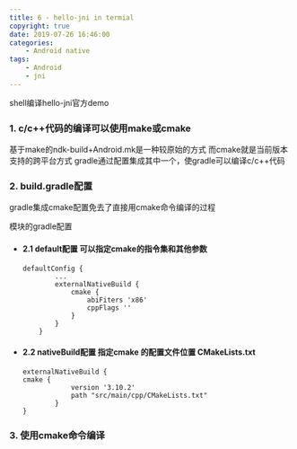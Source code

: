 ```yaml
---
title: 6 - hello-jni in termial
copyright: true
date: 2019-07-26 16:46:00
categories:
    - Android native
tags:
    - Android
    - jni
---
```

shell编译hello-jni官方demo

<!-- more -->

### **1. c/c++代码的编译可以使用make或cmake**

基于make的ndk-build+Android.mk是一种较原始的方式
而cmake就是当前版本支持的跨平台方式
gradle通过配置集成其中一个，使gradle可以编译c/c++代码

### **2. build.gradle配置**

gradle集成cmake配置免去了直接用cmake命令编译的过程

模块的gradle配置

+ #### 2.1 default配置 可以指定cmake的指令集和其他参数

    ```
    defaultConfig {
            ...
            externalNativeBuild {
                cmake {
                    abiFiters 'x86'
                    cppFlags ''
                }
            }
        }
    ```
+ #### 2.2 nativeBuild配置 指定cmake 的配置文件位置 CMakeLists.txt

    ```
    externalNativeBuild {
    cmake {
                version '3.10.2'
                path "src/main/cpp/CMakeLists.txt"
            }
    }
    ```

### **3. 使用cmake命令编译**
